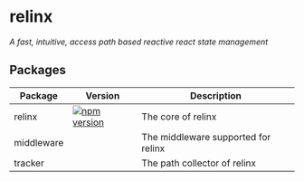 # relinx

_A fast, intuitive, access path based reactive react state management_

## Packages

| Package | Version | Description |
| --- | --- | --- |
| relinx | [![npm version](https://img.shields.io/npm/v/relinx.svg?style=flat)](https://www.npmjs.com/package/relinx) | The core of relinx |
| middleware |  | The middleware supported for relinx |
| tracker |  | The path collector of relinx |
